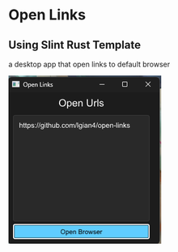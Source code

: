 # Open Links
## Using Slint Rust Template

a desktop app that open links to default browser

![screen](https://github.com/lgian4/open-links/blob/main/open-links.png?raw=true)


